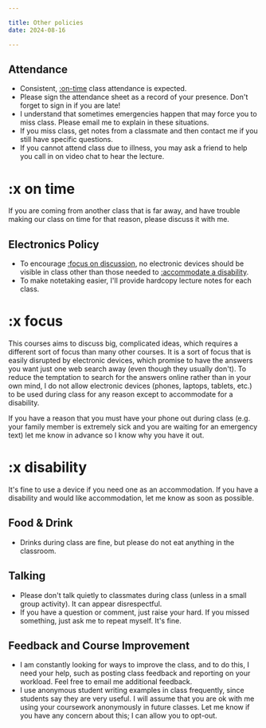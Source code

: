 ```yaml
---

title: Other policies
date: 2024-08-16

---
```


## Attendance

- Consistent, [:on-time](#x-on-time) class attendance is expected.
- Please sign the attendance sheet as a record of your presence. Don't forget to sign in if you are late!
- I understand that sometimes emergencies happen that may force you to miss class. Please email me to explain in these situations.
- If you miss class, get notes from a classmate and then contact me if you still have specific questions.
- If you cannot attend class due to illness, you may ask a friend to help you call in on video chat to hear the lecture.

# :x on time

If you are coming from another class that is far away, and have trouble making our class on time for that reason, please discuss it with me.

## Electronics Policy

- To encourage [:focus on discussion](#x-focus), no electronic devices should be visible in class other than those needed to [:accommodate a disability](#x-disability).
- To make notetaking easier, I'll provide hardcopy lecture notes for each class.

# :x focus

This courses aims to discuss big, complicated ideas, which requires a different sort of focus than many other courses. It is a sort of focus that is easily disrupted by electronic devices, which promise to have the answers you want just one web search away (even though they usually don't). To reduce the temptation to search for the answers online rather than in your own mind, I do not allow electronic devices (phones, laptops, tablets, etc.) to be used during class for any reason except to accommodate for a disability.

If you have a reason that you must have your phone out during class (e.g. your family member is extremely sick and you are waiting for an emergency text) let me know in advance so I know why you have it out.

# :x disability

It's fine to use a device if you need one as an accommodation. If you have a disability and would like accommodation, let me know as soon as possible.

## Food & Drink

- Drinks during class are fine, but please do not eat anything in the classroom.

## Talking

- Please don't talk quietly to classmates during class (unless in a small group activity). It can appear disrespectful.
- If you have a question or comment, just raise your hard. If you missed something, just ask me to repeat myself. It's fine.

## Feedback and Course Improvement

- I am constantly looking for ways to improve the class, and to do this, I need your help, such as posting class feedback and reporting on your workload. Feel free to email me additional feedback.
- I use anonymous student writing examples in class frequently, since students say they are very useful. I will assume that you are ok with me using your coursework anonymously in future classes. Let me know if you have any concern about this; I can allow you to opt-out.
